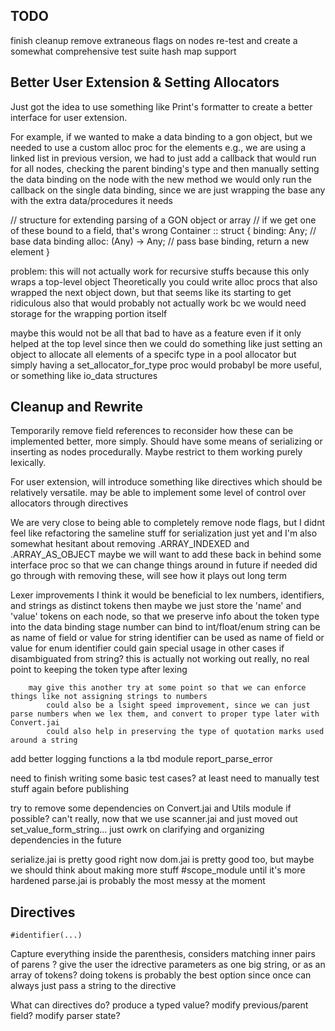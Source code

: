 
## TODO

finish cleanup
    remove extraneous flags on nodes
re-test and create a somewhat comprehensive test suite 
hash map support


## Better User Extension & Setting Allocators

Just got the idea to use something like Print's formatter to create a better interface for user extension.

For example, if we wanted to make a data binding to a gon object, but we needed to use a custom alloc proc for the elements
    e.g., we are using a linked list
        in previous version, we had to just add a callback that would run for all nodes, 
        checking the parent binding's type and then manually setting the data binding on the node
        with the new method we would only run the callback on the single data binding, since we are just wrapping the base any with the extra data/procedures it needs

// structure for extending parsing of a GON object or array
// if we get one of these bound to a field, that's wrong
Container :: struct {
    binding: Any; // base data binding
    alloc: (Any) -> Any; // pass base binding, return a new element
}

problem: this will not actually work for recursive stuffs
because this only wraps a top-level object
Theoretically you could write alloc procs that also wrapped the next object down, but that seems like its starting to get ridiculous
    also that would probably not actually work bc we would need storage for the wrapping portion itself

maybe this would not be all that bad to have as a feature even if it only helped at the top level
since then we could do something like just setting an object to allocate all elements of a specifc type in a pool allocator
but simply having a set_allocator_for_type proc would probabyl be more useful, or something like io_data structures




## Cleanup and Rewrite

Temporarily remove field references to reconsider how these can be implemented better, more simply.
    Should have some means of serializing or inserting as nodes procedurally.
    Maybe restrict to them working purely lexically.

For user extension, will introduce something like directives which should be relatively versatile. 
    may be able to implement some level of control over allocators through directives

We are very close to being able to completely remove node flags, but I didnt feel like refactoring the sameline stuff for serialization just yet
    and I'm also somewhat hesitant about removing .ARRAY_INDEXED and .ARRAY_AS_OBJECT
    maybe we will want to add these back in behind some interface proc so that we can change things around in future if needed
    did go through with removing these, will see how it plays out long term

Lexer improvements
    I think it would be beneficial to lex numbers, identifiers, and strings as distinct tokens 
    then maybe we just store the 'name' and 'value' tokens on each node, so that we preserve info about the token type into the data binding stage
        number can bind to int/float/enum
        string can be as name of field or value for string
        identifier can be used as name of field or value for enum
            identifier could gain special usage in other cases if disambiguated from string?
        this is actually not working out really, no real point to keeping the token type after lexing
        
        may give this another try at some point so that we can enforce things like not assigning strings to numbers
            could also be a lsight speed improvement, since we can just parse numbers when we lex them, and convert to proper type later with Convert.jai
            could also help in preserving the type of quotation marks used around a string


add better logging functions a la tbd module report_parse_error

need to finish writing some basic test cases?
    at least need to manually test stuff again before publishing
    
try to remove some dependencies on Convert.jai and Utils module if possible?
    can't really, now that we use scanner.jai and just moved out set_value_form_string...
    just owrk on clarifying and organizing dependencies in the future


serialize.jai is pretty good right now
dom.jai is pretty good too, but maybe we should think about making more stuff #scope_module until it's more hardened
parse.jai is probably the most messy at the moment

## Directives

`#identifier(...)`

Capture everything inside the parenthesis, considers matching inner pairs of parens ?
    give the user the idrective parameters as one big string, or as an array of tokens?
    doing tokens is probably the best option since once can always just pass a string to the directive

What can directives do?
    produce a typed value? 
    modify previous/parent field?
    modify parser state?
    
    
    


